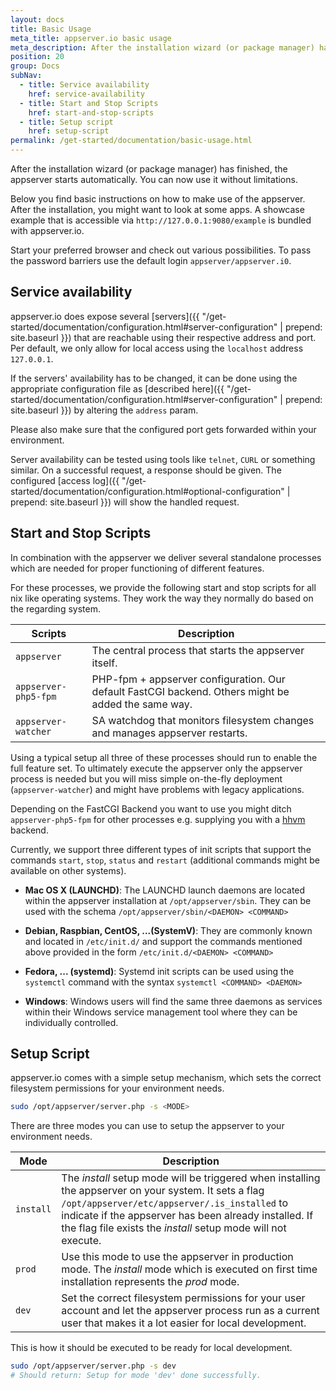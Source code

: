 ```yaml
---
layout: docs
title: Basic Usage
meta_title: appserver.io basic usage
meta_description: After the installation wizard (or package manager) has finished, the appserver starts automatically. You can now use it without limitations.
position: 20
group: Docs
subNav:
  - title: Service availability
    href: service-availability
  - title: Start and Stop Scripts
    href: start-and-stop-scripts
  - title: Setup script
    href: setup-script
permalink: /get-started/documentation/basic-usage.html
---
```


After the installation wizard (or package manager) has finished, the appserver starts automatically. You can now use it without limitations.

Below you find basic instructions on how to make use of the appserver. After the installation, you might want to look at some apps. A showcase example that is accessible via `http://127.0.0.1:9080/example` is bundled with appserver.io.

Start your preferred browser and check out various possibilities. To pass the password barriers use
the default login `appserver/appserver.i0`.

## Service availability

appserver.io does expose several [servers]({{ "/get-started/documentation/configuration.html#server-configuration" | prepend: site.baseurl }}) that are reachable using their respective address and port.
Per default, we only allow for local access using the `localhost` address `127.0.0.1`.

If the servers' availability has to be changed, it can be done using the appropriate configuration file as [described here]({{ "/get-started/documentation/configuration.html#server-configuration" | prepend: site.baseurl }}) by altering the `address` param.

Please also make sure that the configured port gets forwarded within your environment.

Server availability can be tested using tools like `telnet`, `CURL` or something similar.
On a successful request, a response should be given. The configured [access log]({{ "/get-started/documentation/configuration.html#optional-configuration" | prepend: site.baseurl }}) will show the handled request.

## Start and Stop Scripts

In combination with the appserver we deliver several standalone processes which are needed for proper 
functioning of different features.

For these processes, we provide the following start and stop scripts for all nix like operating systems.
They work the way they normally do based on the regarding system.

| Scripts      | Description |
| ----------| ----------- |
| `appserver` | The central process that starts the appserver itself. |
| `appserver-php5-fpm`    | PHP-fpm + appserver configuration. Our default FastCGI backend. Others might be added the same way. |
| `appserver-watcher`     | SA watchdog that monitors filesystem changes and manages appserver restarts. |

Using a typical setup all three of these processes should run to enable the full feature set. To 
ultimately execute the appserver only the appserver process is needed but you will miss simple on-the-fly 
deployment (`appserver-watcher`) and might have problems with legacy applications.

Depending on the FastCGI Backend you want to use you might ditch `appserver-php5-fpm` for other 
processes e.g. supplying you with a [hhvm](http://hhvm.com/) backend.

Currently, we support three different types of init scripts that support the commands `start`, `stop`,
`status` and `restart` (additional commands might be available on other systems).

 * **Mac OS X (LAUNCHD)**:
The LAUNCHD launch daemons are located within the appserver installation at `/opt/appserver/sbin`.
They can be used with the schema `/opt/appserver/sbin/<DAEMON> <COMMAND>`

* **Debian, Raspbian, CentOS, ...(SystemV)**:
They are commonly known and located in `/etc/init.d/` and support the commands mentioned above provided 
in the form `/etc/init.d/<DAEMON> <COMMAND>`

* **Fedora, ... (systemd)**:
Systemd init scripts can be used using the `systemctl` command with the syntax `systemctl <COMMAND> <DAEMON>`

* **Windows**:
Windows users will find the same three daemons as services within their Windows service management tool where they can be individually controlled.

## Setup Script

appserver.io comes with a simple setup mechanism, which sets the correct filesystem permissions for your environment needs.

```bash
sudo /opt/appserver/server.php -s <MODE>
```

There are three modes you can use to setup the appserver to your environment needs.

| Mode      | Description |
| ----------| ----------- |
| `install` | The *install* setup mode will be triggered when installing the appserver on your system. It sets a flag `/opt/appserver/etc/appserver/.is_installed` to indicate if the appserver has been already installed. If the flag file exists the *install* setup mode will not execute. |
| `prod`    | Use this mode to use the appserver in production mode. The *install* mode which is executed on first time installation represents the *prod* mode. |
| `dev`     | Set the correct filesystem permissions for your user account and let the appserver process run as a current user that makes it a lot easier for local development. |

This is how it should be executed to be ready for local development.

```bash
sudo /opt/appserver/server.php -s dev
# Should return: Setup for mode 'dev' done successfully.
```
